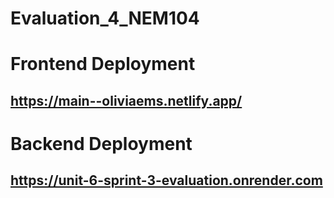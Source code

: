 # Evaluation_4_NEM104

# Frontend Deployment
## https://main--oliviaems.netlify.app/

# Backend Deployment
## https://unit-6-sprint-3-evaluation.onrender.com
